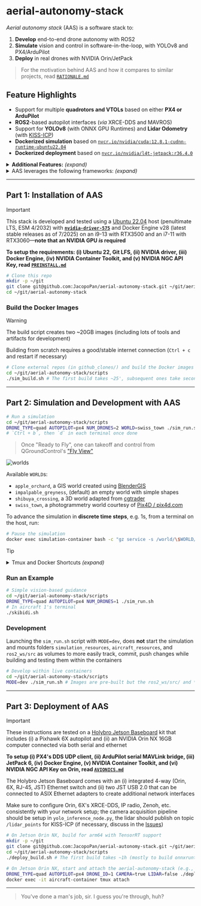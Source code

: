 # aerial-autonomy-stack

*Aerial autonomy stack* (AAS) is a software stack to:

1. **Develop** end-to-end drone autonomy with ROS2
2. **Simulate** vision and control in software-in-the-loop, with YOLOv8 and PX4/ArduPilot
3. **Deploy** in real drones with NVIDIA Orin/JetPack

> For the motivation behind AAS and how it compares to similar projects, read [`RATIONALE.md`](/supplementary/RATIONALE.md)

## Feature Highlights

- Support for multiple **quadrotors and VTOLs** based on either **PX4 or ArduPilot**
- **ROS2**-based autopilot interfaces (*via* XRCE-DDS and MAVROS)
- Support for **YOLOv8** (with ONNX GPU Runtimes) and **Lidar Odometry** (with [KISS-ICP](https://github.com/PRBonn/kiss-icp))
- **Dockerized simulation** based on [`nvcr.io/nvidia/cuda:12.8.1-cudnn-runtime-ubuntu22.04`](https://catalog.ngc.nvidia.com/orgs/nvidia/containers/cuda/tags)
- **Dockerized deployment** based on [`nvcr.io/nvidia/l4t-jetpack:r36.4.0`](https://catalog.ngc.nvidia.com/orgs/nvidia/containers/l4t-jetpack/tags)

<details>
<summary><b>Additional Features:</b> <i>(expand)</i></summary>

> - **3D worlds** for [PX4](https://docs.px4.io/main/en/simulation/#sitl-simulation-environment) and [ArduPilot](https://ardupilot.org/dev/docs/sitl-simulator-software-in-the-loop.html#sitl-architecture) software-in-the-loop (SITL) simulation
> - **Steppable simulation** interface for reinforcement learning 
> - [Zenoh](https://github.com/eclipse-zenoh/zenoh-plugin-ros2dds) inter-vehicle ROS2 bridge
> - Support for [PX4 Offboard](https://docs.px4.io/main/en/flight_modes/offboard.html) mode (e.g. CTBR/`VehicleRatesSetpoint` for agile, GNSS-denied flight) and [ArduPilot Guided](https://ardupilot.org/copter/docs/ac2_guidedmode.html) mode (including `setpoint_velocity`, `setpoint_accel` references)

</details>

<details>
<summary>AAS leverages the following frameworks: <i>(expand)</i></summary>

> [*ROS2 Humble*](https://docs.ros.org/en/rolling/Releases.html) (LTS, EOL 5/2027), [*Gazebo Sim Harmonic*](https://gazebosim.org/docs/latest/releases/) (LTS, EOL 9/2028), [*PX4 1.16*](https://github.com/PX4/PX4-Autopilot/releases) interfaced *via* [XRCE-DDS](https://github.com/eProsima/Micro-XRCE-DDS/releases), [*ArduPilot 4.6*](https://github.com/ArduPilot/ardupilot/releases) interfaced *via* [MAVROS](https://github.com/mavlink/mavros/releases), [*YOLOv8*](https://github.com/ultralytics/ultralytics/releases) on [*ONNX Runtime 1.22*](https://onnxruntime.ai/getting-started) (latest stable releases as of 8/2025), [*L4T 36* (Ubuntu 22-based)/*JetPack 6*](https://developer.nvidia.com/embedded/jetpack-archive) (for deployment only, latest major release as of 8/2025)

</details>

<!-- TODO: add video of example startup/usage with API from git clone on -->

---

## Part 1: Installation of AAS

> [!IMPORTANT]
> This stack is developed and tested using a [Ubuntu 22.04](https://ubuntu.com/about/release-cycle) host (penultimate LTS, ESM 4/2032) with [**`nvidia-driver-575`**](https://developer.nvidia.com/datacenter-driver-archive) and Docker Engine v28 (latest stable releases as of 7/2025) on an i9-13 with RTX3500 and an i7-11 with RTX3060—**note that an NVIDIA GPU *is* required**
> 
> **To setup the requirements: (i) Ubuntu 22, Git LFS, (ii) NVIDIA driver, (iii) Docker Engine, (iv) NVIDIA Container Toolkit, and (v) NVIDIA NGC API Key, read [`PREINSTALL.md`](/supplementary/PREINSTALL.md)**

```sh
# Clone this repo
mkdir -p ~/git
git clone git@github.com:JacopoPan/aerial-autonomy-stack.git ~/git/aerial-autonomy-stack
cd ~/git/aerial-autonomy-stack
```

### Build the Docker Images

> [!WARNING]
> The build script creates two ~20GB images (including lots of tools and artifacts for development)
> 
> Building from scratch requires a good/stable internet connection (`Ctrl + c` and restart if necessary)

```sh
# Clone external repos (in github_clones/) and build the Docker images
cd ~/git/aerial-autonomy-stack/scripts
./sim_build.sh # The first build takes ~25', subsequent ones take seconds to minutes
```

---

## Part 2: Simulation and Development with AAS

```sh
# Run a simulation
cd ~/git/aerial-autonomy-stack/scripts
DRONE_TYPE=quad AUTOPILOT=px4 NUM_DRONES=2 WORLD=swiss_town ./sim_run.sh # Check the script for more options
# `Ctrl + b`, then `d` in each terminal once done
```

> Once "Ready to Fly", one can takeoff and control from QGroundControl's ["Fly View"](https://docs.qgroundcontrol.com/master/en/qgc-user-guide/fly_view/fly_view.html)

![worlds](https://github.com/user-attachments/assets/45a2f2ad-cc31-4d71-aa2e-4fe542a59a77)

Available `WORLD`s:
- `apple_orchard`, a GIS world created using [BlenderGIS](https://github.com/domlysz/BlenderGIS)
- `impalpable_greyness`, (default) an empty world with simple shapes
- `shibuya_crossing`, a 3D world adapted from [cgtrader](https://www.cgtrader.com/)
- `swiss_town`, a photogrammetry world courtesy of [Pix4D / pix4d.com](https://support.pix4d.com/hc/en-us/articles/360000235126)

To advance the simulation in **discrete time steps**, e.g. 1s, from a terminal on the host, run:

```sh
# Pause the simulation
docker exec simulation-container bash -c "gz service -s /world/\$WORLD/control --reqtype gz.msgs.WorldControl --reptype gz.msgs.Boolean --req 'multi_step: 250, pause: true'" # Adjust multi_step based on the value of max_step_size in the world's .sdf 
```

> [!TIP]
> <details>
> <summary>Tmux and Docker Shortcuts <i>(expand)</i></summary>
> 
> - Move between Tmux windows with `Ctrl + b`, then `n`, `p`
> - Move between Tmux panes with `Ctrl + b`, then `arrow keys`
> - Enter copy mode to scroll back with `Ctrl + [`, then `arrow keys`, exit with `q`
> - Split a Tmux window with `Ctrl + b`, then `"` (horizontal) or `%` (vertical)
> - Detach Tmux with `Ctrl + b`, then `d`
> ```sh
> tmux list-sessions # List all sessions
> tmux attach-session -t [session_name] # Reattach a session
> tmux kill-session -t [session_name] # Kill a session
> tmux kill-server # Kill all sessions
> ```
> Docker hygiene:
> ```sh
> docker ps -a # List containers
> docker stop $(docker ps -q) # Stop all containers
> docker container prune # Remove all stopped containers
> 
> docker images # List images
> docker image prune # Remove untagged images
> docker rmi <image_name_or_id> # Remove a specific image
> docker builder prune # Clear the cache system wide
> ```
> 
> </details>

### Run an Example

```sh
# Simple vision-based guidance
cd ~/git/aerial-autonomy-stack/scripts
DRONE_TYPE=quad AUTOPILOT=px4 NUM_DRONES=1 ./sim_run.sh
# In aircraft 1's terminal
./skibidi.sh
```

<!-- TODO: add video of the skibidi example -->

### Development

Launching the `sim_run.sh` script with `MODE=dev`, does **not** start the simulation and mounts folders `simulation_resources`, `aircraft_resources`, and `ros2_ws/src` as volumes to more easily track, commit, push changes while building and testing them within the containers

```sh
# Develop within live containers
cd ~/git/aerial-autonomy-stack/scripts
MODE=dev ./sim_run.sh # Images are pre-built but the ros2_ws/src/ and *_resources/ folders are mounted from the host
```

---

## Part 3: Deployment of AAS

> [!IMPORTANT]
> These instructions are tested on a [Holybro Jetson Baseboard](https://holybro.com/products/pixhawk-jetson-baseboard) kit that includes (i) a Pixhawk 6X autopilot and (ii) an NVIDIA Orin NX 16GB computer connected via both serial and ethernet
> 
> **To setup (i) PX4's DDS UDP client, (ii) ArduPilot serial MAVLink bridge, (iii) JetPack 6, (iv) Docker Engine, (v) NVIDIA Container Toolkit, and (vi) NVIDIA NGC API Key on Orin, read [`AVIONICS.md`](/supplementary/AVIONICS.md)**
>
> The Holybro Jetson Baseboard comes with an (i) integrated 4-way (Orin, 6X, RJ-45, JST) Ethernet switch and (ii) two JST USB 2.0 that can be connected to ASIX Ethernet adapters to create additional network interfaces
> 
> Make sure to configure Orin, 6X's XRCE-DDS, IP radio, Zenoh, etc. consistently with your network setup; the camera acquisition pipeline should be setup in `yolo_inference_node.py`, the lidar should publish on topic `/lidar_points` for KISS-ICP (if necessary, discuss in the [Issues](https://github.com/JacopoPan/aerial-autonomy-stack/issues))


```sh
# On Jetson Orin NX, build for arm64 with TensorRT support
mkdir -p ~/git
git clone git@github.com:JacopoPan/aerial-autonomy-stack.git ~/git/aerial-autonomy-stack
cd ~/git/aerial-autonomy-stack/scripts
./deploy_build.sh # The first build takes ~1h (mostly to build onnxruntime-gpu from source)
```

```sh
# On Jetson Orin NX, start and attach the aerial-autonomy-stack (e.g., from ssh)
DRONE_TYPE=quad AUTOPILOT=px4 DRONE_ID=1 CAMERA=true LIDAR=false ./deploy_run.sh
docker exec -it aircraft-container tmux attach
```

---
> You've done a man's job, sir. I guess you're through, huh?

<!-- 



## TODOs

- Implement MAVROS subscribers to ardupilot_interface

/mavros/global_position/global
    NavSatFix
/mavros/local_position/odom 
    nav_msgs/msg/Odometry
    (alternatives /mavros/global_position/local nav_msgs/msg/Odometry AND /mavros/local_position/pose geometry_msgs/msg/PoseStamped)

TODO

/mavros/global_position/local
  nav_msgs/msg/Odometry

/mavros/local_position/velocity_body
    geometry_msgs/msg/TwistStamped
    (alternative /mavros/local_position/velocity_local geometry_msgs/msg/TwistStamped)

/mavros/vfr_hud
  mavros_msgs/msg/VfrHud

/mavros/home_position/home 
    mavros_msgs/msg/HomePosition

/mavros/state
    mavros_msgs/msg/State

finally ros2 service call /mavros/vehicle_info_get mavros_msgs/srv/VehicleInfoGet

----------------
alt_ = ???; // AMSL
    /mavros/vfr_hud 
    Type: mavros_msgs/msg/VfrHud

//  xy_valid_ = msg->xy_valid;
// z_valid_ = msg->z_valid;
// v_xy_valid_ = msg->v_xy_valid;
// v_z_valid_ = msg->v_z_valid;
// Position in local NED frame
x_ = msg->x; // N
y_= msg->y; // E
z_ = msg->z; // D
    /mavros/global_position/local
    nav_msgs/msg/Odometry
heading_ = msg->heading; // Euler yaw angle transforming the tangent plane relative to NED earth-fixed frame, -PI..+PI,  (radians)
    /mavros/global_position/compass_hdg 
    std_msgs/msg/Float64
    also in
    /mavros/vfr_hud 
    Type: mavros_msgs/msg/VfrHud
// Velocity in NED frame
vx_ = msg->vx;
vy_ = msg->vy;
vz_ = msg->vz;
    see /mavros/global_position/local
    nav_msgs/msg/Odometry ?
// Angular velocity in NED frame
// Position of reference point (local NED frame origin) in global (GPS / WGS84) frame
// xy_global_ = msg->xy_global; // Validity of reference
// z_global_ = msg->z_global; // Validity of reference
ref_lat_ = msg->ref_lat;
ref_lon_ = msg->ref_lon;
ref_alt_ = msg->ref_alt; // AMSL
    /mavros/home_position/home 
    mavros_msgs/msg/HomePosition
    but altitude is ellipsoid

// pose_frame_ = msg->pose_frame; // 1:  NED earth-fixed frame, 2: FRD world-fixed frame, arbitrary heading
// velocity_frame_ = msg->velocity_frame; // 1:  NED earth-fixed frame, 2: FRD world-fixed frame, arbitrary heading, 3: FRD body-fixed frame
position_ = msg->position;
q_ = msg->q;
    /mavros/global_position/local
    nav_msgs/msg/Odometry

    but also (probably better)
    /mavros/local_position/odom 
    nav_msgs/msg/Odometry
    although the twist part is different (is is the lin/ang vel???)

    as well as (only position and quat)
    /mavros/local_position/pose
    geometry_msgs/msg/PoseStamped

velocity_ = msg->velocity;
angular_velocity_ = msg->angular_velocity;

    /mavros/local_position/velocity_body
    geometry_msgs/msg/TwistStamped
    (is this the same twist as local_position/odom ???)

    what is the difference with:
    /mavros/local_position/velocity_local


true_airspeed_m_s_ = msg->true_airspeed_m_s;
    /mavros/vfr_hud 
    Type: mavros_msgs/msg/VfrHud

command_ack_ = msg->command;
command_ack_result_ = msg->result;
command_ack_from_external_ = msg->from_external;
    mode from mavros_msgs/msg/State is probably more interesting

target_system_id_ = msg->system_id; // get target_system_id from PX4's MAV_SYS_ID once
    see ros2 service call /mavros/vehicle_info_get

arming_state_ = msg->arming_state; // DISARMED = 1, ARMED = 2
    /mavros/state
    mavros_msgs/msg/State
    (incldes mode too)

vehicle_type_ = msg->vehicle_type; // ROTARY_WING = 1, FIXED_WING = 2 (ROVER = 3)
is_vtol_ = msg->is_vtol; // bool
is_vtol_tailsitter_ = msg->is_vtol_tailsitter; // bool
in_transition_mode_ = msg->in_transition_mode; // bool
in_transition_to_fw_ = msg->in_transition_to_fw; // bool
    ros2 service call /mavros/vehicle_info_get mavros_msgs/srv/VehicleInfoGet
    requester: making request: mavros_msgs.srv.VehicleInfoGet_Request(sysid=0, compid=0, get_all=False)
    response:
    mavros_msgs.srv.VehicleInfoGet_Response(success=True, vehicles=[mavros_msgs.msg.VehicleInfo(header=std_msgs.msg.Header(
        stamp=builtin_interfaces.msg.Time(sec=2254, nanosec=211000000), frame_id=''), available_info=3, sysid=1, compid=1, autopilot=3, type=2, 
        system_status=4, base_mode=217, custom_mode=4, mode='GUIDED', mode_id=4, capabilities=64495, flight_sw_version=67502847,
        middleware_sw_version=0, os_sw_version=0, board_version=0, flight_custom_version='3939643464626531', vendor_id=0, product_id=0, uid=0)])

pre_flight_checks_pass_ = msg->pre_flight_checks_pass; // bool
    can use MAV_STATE in
    /mavros/state
    mavros_msgs/msg/State

----------------

- Remove set_altitude from PX4Interface
- Change Orbit to an action

- Implement ardupilot_interface services
- Implement ardupilot_interface actions

- Determine how to send rates, attitude, trajectory, velocity, acceleration references for Offboard/Guided modes

- Create and implement vision/control node

- Double check mutex and sleep use in px4_interface
- Make sure that for all maps, all vehicles, a simple autonomous takeoff + loiter + landing example works with up to 3 vehicles with sensors

### Known Issues

- Command 178 MAV_CMD_DO_CHANGE_SPEED is accepted but not effective in changing speed for VTOL
- ArduPilot SITL for Iris uses option -f that also sets "external": True, this is not the case for the Alti Transition from ArduPilot/SITL_Models 
- Must adjust orientation of the lidar and frame of the lidar odometry for VTOLs
- In yolo_inference_node.py, cannot open GPU accelerated (nvh264dec) GStreamer pipeline with cv2.VideoCapture, might need to recompile OpenCV to have both CUDA and GStreamer support (or use python3-gi gir1.2-gst-plugins-base-1.0 gir1.2-gstreamer-1.0 and circumbent OpenCV)
- ROS2 action cancellation from CLI does not work (File "/opt/ros/humble/local/lib/python3.10/dist-packages/rclpy/executors.py", line 723, in wait_for_ready_callbacks - return next(self._cb_iter) - ValueError: generator already executing), use cancellable_action.py instead
- Cannot use **/.git in .dockerignore because PX4 and ArduPilot use it in their build
- PX4 messages 1.16 have VehicleStatus on MESSAGE_VERSION = 1, topic fmu/out/vehicle_status_v1
- QGC does not save roll and pitch in the telemetry bar for PX4 VTOLs (MAV_TYPE 22)
- QGC is started with a virtual joystick (with low throttle for VTOLs and centered throttle for quads), this is reflective of real-life but note that this counts as "RC loss" when switching focus from one autopilot instance to another



-->
